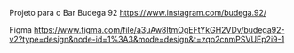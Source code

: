 Projeto para o Bar Budega 92 
https://www.instagram.com/budega.92/

Figma 
https://www.figma.com/file/a3uAw8ltmOgEFtYkGH2VDv/budega92-v2?type=design&node-id=1%3A3&mode=design&t=zqo2cnmPSVUEp2i9-1
